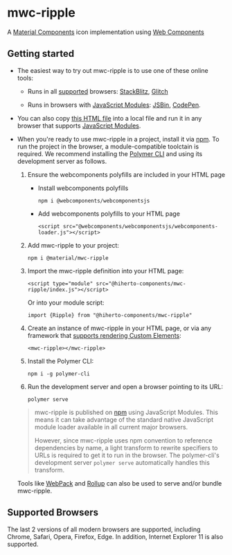 # mwc-ripple
A [Material Components](https://material.io/components/) icon implementation using [Web Components](https://www.webcomponents.org/introduction)

## Getting started

 * The easiest way to try out mwc-ripple is to use one of these online tools:

    * Runs in all [supported](#supported-browsers) browsers: [StackBlitz](https://stackblitz.com/edit/mwc-icon-example?file=index.js), [Glitch](https://glitch.com/edit/#!/mwc-icon-example?path=index.html)

    * Runs in browsers with [JavaScript Modules](https://caniuse.com/#search=modules): [JSBin](http://jsbin.com/qibisux/edit?html,output),
    [CodePen](https://codepen.io/azakus/pen/deZLja).

* You can also copy [this HTML file](https://gist.githubusercontent.com/azakus/f01e9fc2ed04e781ad5a52ded7b296e7/raw/266f2f4f91cbfe89b2acc6ec63957b1a3cfe9b39/index.html) into a local file and run it in any browser that supports [JavaScript Modules]((https://caniuse.com/#search=modules)).

* When you're ready to use mwc-ripple in a project, install it via [npm](https://www.npmjs.com/). To run the project in the browser, a module-compatible toolctain is required. We recommend installing the [Polymer CLI](https://github.com/Polymer/polymer-cli) and using its development server as follows.

  1. Ensure the webcomponents polyfills are included in your HTML page

      - Install webcomponents polyfills

          ```npm i @webcomponents/webcomponentsjs```

      - Add webcomponents polyfills to your HTML page

          ```<script src="@webcomponents/webcomponentsjs/webcomponents-loader.js"></script>```

  1. Add mwc-ripple to your project:

      ```npm i @material/mwc-ripple```

  1. Import the mwc-ripple definition into your HTML page:

      ```<script type="module" src="@hiherto-components/mwc-ripple/index.js"></script>```

      Or into your module script:

      ```import {Ripple} from "@hiherto-components/mwc-ripple"```

  1. Create an instance of mwc-ripple in your HTML page, or via any framework that [supports rendering Custom Elements](https://custom-elements-everywhere.com/):

      ```<mwc-ripple></mwc-ripple>```

  1. Install the Polymer CLI:

      ```npm i -g polymer-cli```

  1. Run the development server and open a browser pointing to its URL:

      ```polymer serve```

  > mwc-ripple is published on [npm](https://www.npmjs.com/package/@material/mwc-ripple) using JavaScript Modules.
  This means it can take advantage of the standard native JavaScript module loader available in all current major browsers.
  >
  > However, since mwc-ripple uses npm convention to reference dependencies by name, a light transform to rewrite specifiers to URLs is required to get it to run in the browser. The polymer-cli's development server `polymer serve` automatically handles this transform.

  Tools like [WebPack](https://webpack.js.org/) and [Rollup](https://rollupjs.org/) can also be used to serve and/or bundle mwc-ripple.

## Supported Browsers

The last 2 versions of all modern browsers are supported, including
Chrome, Safari, Opera, Firefox, Edge. In addition, Internet Explorer 11 is also supported.